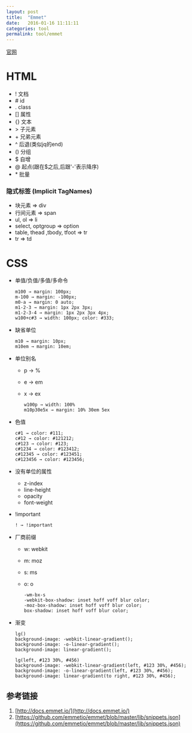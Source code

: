 ```yaml
---
layout: post
title:  "Emmet"
date:   2016-01-16 11:11:11
categories: tool
permalink: tool/emmet
---
```




[官网](http://emmet.io/)

# HTML

* \! 文档
* \# id
* \. class
* \[\] 属性
* \{\} 文本
* \> 子元素
* \+ 兄弟元素
* ^ 后退(类似jq的end)
* \(\) 分组
* $ 自增
* @ 起点(跟在$之后,后跟'-'表示降序)
* \* 批量

### 隐式标签 (Implicit TagNames)

* 块元素 => div
* 行间元素 => span
* ul, ol => li
* select, optgroup => option
* table, thead ,tbody, tfoot => tr
* tr => td

# CSS

* 单值/负值/多值/多命令

      m100 → margin: 100px;
      m-100 → margin: -100px;
      m0-a → margin: 0 auto;
      m1-2-3 → margin: 1px 2px 3px;
      m1-2-3-4 → margin: 1px 2px 3px 4px;
      w100+c#3 → width: 100px; color: #333;

* 缺省单位

      m10 → margin: 10px;
      m10em → margin: 10em;

* 单位别名

  * p → %
  * e → em
  * x → ex

        w100p → width: 100%
        m10p30e5x → margin: 10% 30em 5ex

* 色值

      c#1 → color: #111;
      c#12 → color: #121212;
      c#123 → color: #123;
      c#1234 → color: #123412;
      c#12345 → color: #123451;
      c#123456 → color: #123456;

* 没有单位的属性

    * z-index
    * line-height
    * opacity
    * font-weight

* !important

      ! → !important

* 厂商前缀

  * w: webkit
  * m: moz
  * s: ms
  * o: o

        -wm-bx-s
        -webkit-box-shadow: inset hoff voff blur color;
        -moz-box-shadow: inset hoff voff blur color;
        box-shadow: inset hoff voff blur color;

* 渐变

      lg()
      background-image: -webkit-linear-gradient();
      background-image: -o-linear-gradient();
      background-image: linear-gradient();

      lg(left, #123 30%, #456)
      background-image: -webkit-linear-gradient(left, #123 30%, #456);
      background-image: -o-linear-gradient(left, #123 30%, #456);
      background-image: linear-gradient(to right, #123 30%, #456);



## 参考链接

1. [http://docs.emmet.io/](http://docs.emmet.io/)
2. [https://github.com/emmetio/emmet/blob/master/lib/snippets.json](https://github.com/emmetio/emmet/blob/master/lib/snippets.json)